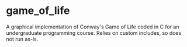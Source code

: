 # game_of_life
A graphical implementation of Conway's Game of Life coded in C for an undergraduate programming course. Relies on custom includes, so does not run as-is.

